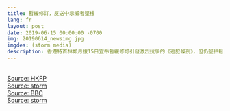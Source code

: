 ```yaml
---
title: 暫緩修訂，反送中示威者墜樓
lang: fr
layout: post
date: 2019-06-15 00:00:00 -0700
img: 20190614_newsimg.jpg
imgdes: (storm media)
description: 香港特首林鄭月娥15日宣布暫緩修訂引發激烈抗爭的《逃犯條例》，但仍堅拒鬆口撤回法案，一名35歲梁姓男子當日下午爬上金鐘太古廣場的施工平臺，掛起寫著「反送中No Extradition To China」標語的橫幅，呼籲港府全面撤回《逃犯條例》，並要求林鄭月娥下台。在與警消僵持數小時後，該名男子於晚間近9時突然爬出棚架，3位消防員此時上前欲將他拉回，但男子的上衣被拉脫，從逾20公尺高的高處墜地，最終傷重不治。
---
```


<br>[Source: HKFP](https://www.hongkongfp.com/2019/06/15/man-protesting-hong-kongs-extradition-law-unconscious-jumping-mall-admiralty/)
<br>[Source: storm](https://www.storm.mg/article/1392139?srcid=7777772e73746f726d2e6d675f33643130373833396138393862383164_1564711808)
<br>[Source: BBC](https://www.bbc.com/zhongwen/trad/chinese-news-48645758)
<br>[Source: storm](https://www.storm.mg/article/1392139?srcid=7777772e73746f726d2e6d675f33643130373833396138393862383164_1564711808)